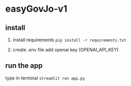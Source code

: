 # easyGovJo-v1

## install  

1. install requirements
`pip install -r requirements.txt`


2. create .env file
  add openai key (OPENAI_API_KEY)
  
## run the app

type in terminal 
`streamlit run app.py`

